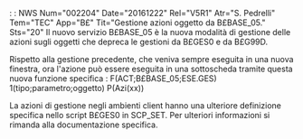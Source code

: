  :  : NWS Num="002204" Date="20161222" Rel="V5R1" Atr="S. Pedrelli" Tem="TEC" App="B£" Tit="Gestione azioni oggetto da B£BASE_05." Sts="20"
Il nuovo servizio B£BASE_05 è la nuova modalità di gestione delle azioni sugli oggetti che depreca le gestioni da B£GES0 e da B£G99D.

Rispetto alla gestione precedente, che veniva sempre eseguita in una nuova finestra, ora l'azione può essere eseguita in una sottoscheda tramite questa nuova funzione specifica : 
F(ACT;B£BASE_05;ESE.GES) 1(tipo;parametro;oggetto) P(Azi(xx))

La azioni di gestione negli ambienti client hanno una ulteriore definizione specifica nello script B£GES0 in SCP_SET. Per ulteriori informazioni si rimanda alla documentazione specifica.
